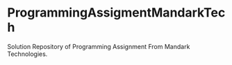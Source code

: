 # ProgrammingAssigmentMandarkTech
Solution Repository  of Programming Assignment From Mandark Technologies.


